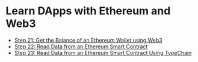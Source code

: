 # Learn DApps with Ethereum and Web3

- [Step 21: Get the Balance of an Ethereum Wallet using Web3](./step21)
- [Step 22: Read Data from an Ethereum Smart Contract](./step22)
- [Step 23: Read Data from an Ethereum Smart Contract Using TypeChain](./step23)
